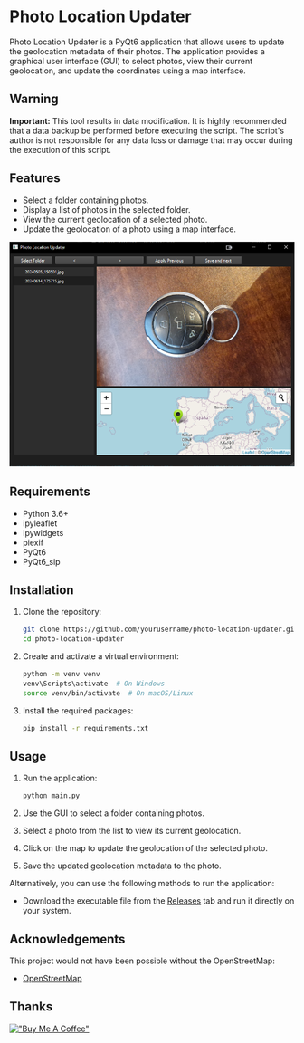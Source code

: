 # Photo Location Updater

Photo Location Updater is a PyQt6 application that allows users to update the geolocation metadata of their photos. The application provides a graphical user interface (GUI) to select photos, view their current geolocation, and update the coordinates using a map interface.

## Warning

**Important:** This tool results in data modification. It is highly recommended that a data backup be performed before executing the script. The script's author is not responsible for any data loss or damage that may occur during the execution of this script.

## Features

- Select a folder containing photos.
- Display a list of photos in the selected folder.
- View the current geolocation of a selected photo.
- Update the geolocation of a photo using a map interface.

![app](./src/sample.png)

## Requirements

- Python 3.6+
- ipyleaflet
- ipywidgets 
- piexif 
- PyQt6 
- PyQt6_sip 

## Installation

1. Clone the repository:
   ```sh
   git clone https://github.com/yourusername/photo-location-updater.git
   cd photo-location-updater
   ```

2. Create and activate a virtual environment:
   ```sh
   python -m venv venv
   venv\Scripts\activate  # On Windows
   source venv/bin/activate  # On macOS/Linux
   ```

3. Install the required packages:
   ```sh
   pip install -r requirements.txt
   ```

## Usage

1. Run the application:
    ```sh
    python main.py
    ```

2. Use the GUI to select a folder containing photos.

3. Select a photo from the list to view its current geolocation.

4. Click on the map to update the geolocation of the selected photo.

5. Save the updated geolocation metadata to the photo.

Alternatively, you can use the following methods to run the application:

- Download the executable file from the [Releases](https://github.com/Rick45/photo-location-updater/releases) tab and run it directly on your system.


## Acknowledgements

This project would not have been possible without the OpenStreetMap:

- [OpenStreetMap](https://www.openstreetmap.org/)


## Thanks
[!["Buy Me A Coffee"](https://www.buymeacoffee.com/assets/img/custom_images/orange_img.png)](https://www.buymeacoffee.com/rick45)
